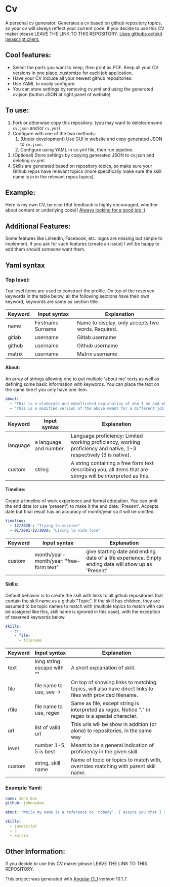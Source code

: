 # Cv

A personal cv generator. Generates a cv based on github repository topics, so your cv will always reflect your current code. If you decide to use this CV maker please LEAVE THE LINK TO THIS REPOSITORY. [Uses githubs octokit javascript client.](https://github.com/octokit/rest.js)

## Cool features:
 - Select the parts you want to keep, then print as PDF. Keep all your CV versions in one place, customize for each job application.
 - Have your CV include all your newest github repositories.
 - Use YAML to easily configure.
 - You can store settings by removing cv.yml and using the generated cv.json (button JSON at right panel of website)

## To use:
1. Fork or otherwise copy this repository. (you may want to delete/rename `cv.json` and/or `cv.yml`)
2. Configure with one of the two methods:
   1. (Under development) Use GUI in website and copy generated JSON to `cv.json`.
   2. Configure using YAML in cv.yml file, then run pipeline.
3. (Optional) Store settings by copying generated JSON to cv.json and deleting cv.yml.
4. Skills are generated based on repository topics, so make sure your Github repos have relevant topics (more specifically make sure the skill name is in in the relevant repos topics).

## Example:
Here is my own CV, be nice (But feedback is highly encouraged, whether about content or underlying code)!
[Always looking for a good job :)](https://miscing.github.io/cv/)

## Additional Features:
Some features like LinkedIn, Facebook, etc. logos are missing but simple to implement. If you ask for such features (create an issue) I will be happy to add them should someone want them. 

## Yaml syntax

### Top level:
Top level items are used to construct the profile. On top of the reserved keywords in the table below, all the following sections have their own keyword, keywords are same as section title.

| Keyword    | Input syntax              | Explanation                                                                                                       |
|------------|---------------------------|-------------------------------------------------------------------------------------------------------------------|
| name       | Firstname Surname         | Name to display, only accepts two words. Required.                                                                |
| gitlab     | username                  | Gitlab username                                                                                                   |
| github     | username                  | Github username                                                                                                   |
| matrix     | username                  | Matrix username                                                                                                   |

#### About:
An array of strings allowing one to put multiple 'about me' texts as well as defining some basic information with keywords. You can place the text on the same line if you only have one item.
```yaml
about:
  - "This is a elaborate and embellished explanation of who I am and what I have done."
  - "This is a modified version of the above meant for a different job."
```

| Keyword    | Input syntax              | Explanation                                                                                                       |
|------------|---------------------------|-------------------------------------------------------------------------------------------------------------------|
| language   | a language and number     | Language proficiency: Limited working proficiency, working proficiency and native, 1-3 respectively (3 is native).|
| custom     | string                    | A string containing a free form text describing you, all items that are strings will be interpreted as this.      |

#### Timeline:
Create a timeline of work experience and formal education. You can omit the end date (or use 'present') to make it the end date: 'Present'. Accepts date but final result has an accuracy of month/year so it will be omitted.
```yaml
timeline:
  - 12/2020-: "Trying to survive"
  - 01/2001-12/2020: "Living la vida loca"
```

| Keyword    | Input syntax                             | Explanation                                                                                                       |
|------------|------------------------------------------|-------------------------------------------------------------------------------------------------------------------|
| custom     | month/year-month/year: "free-form text"  | give starting date and ending date of a life experience. Empty ending date will show up as 'Present'              |

#### Skills:
Default behavior is to create the skill with links to all github repositories that contain the skill name as a github "Topic". If the skill has children, they are assumed to be topic names to match with (multiple topics to match with can be assigned like this, skill name is ignored in this case), with the exception of reserved keywords below.
```yaml
skills:
  - c:
    - file:
      - filename
```

| Keyword    | Input syntax              | Explanation                                                                                                       |
|------------|---------------------------|-------------------------------------------------------------------------------------------------------------------|
| text       | long string escape with ""| A short explanation of skill.                                                                                     |
| file       | file name to use, see ->  | On top of showing links to matching topics, will also have direct links to files with provided filename.          |
| rfile      | file name to use, regex   | Same as file, except string is interpreted as regex. Notice "." in regex is a special character.                  |
| url        | list of valid url         | This urls will be show in addition (or alone) to repositories, in the same way                                    |
| level      | number 1-5, 5 is best     | Meant to be a general indication of proficiency in the given skill.                                               |
| custom     | string, skill name        | Name of topic or topics to match with, overrides matching with parent skill name.                                 |

### Example Yaml:
```yaml
name: John Doe
github: johnnydoe

about: "While my name is a reference to 'nobody', I assure you that I myself am incredibly irremarkable. I first entered existance on Decemeber 2020, when there came a need for a example person to use to showcase the features of a CV generation website. I have done little else in that capacity, but you will find that I am referenced everywhere in the world. You could say I am the greatest 'personal information' model in the world."

skills:
  - javascript
  - c
  - kotlin
```


## Other Information:
If you decide to use this CV maker please LEAVE THE LINK TO THIS REPOSITORY.

This project was generated with [Angular CLI](https://github.com/angular/angular-cli) version 10.1.7.
